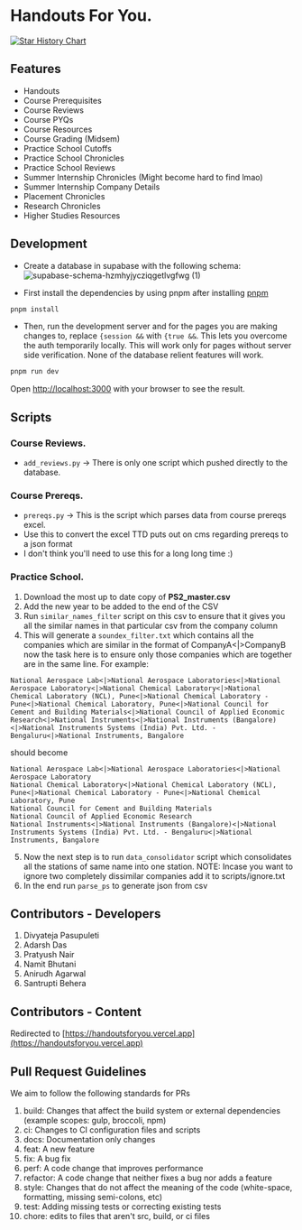 # Handouts For You.

<a href="https://www.star-history.com/#thenicekat/handoutsforyou&Date">
 <picture>
   <source media="(prefers-color-scheme: dark)" srcset="https://api.star-history.com/svg?repos=thenicekat/handoutsforyou&type=Date&theme=dark" />
   <source media="(prefers-color-scheme: light)" srcset="https://api.star-history.com/svg?repos=thenicekat/handoutsforyou&type=Date" />
   <img alt="Star History Chart" src="https://api.star-history.com/svg?repos=thenicekat/handoutsforyou&type=Date" />
 </picture>
</a>

## Features
- Handouts
- Course Prerequisites
- Course Reviews
- Course PYQs
- Course Resources
- Course Grading (Midsem)
- Practice School Cutoffs
- Practice School Chronicles
- Practice School Reviews
- Summer Internship Chronicles (Might become hard to find lmao)
- Summer Internship Company Details
- Placement Chronicles
- Research Chronicles
- Higher Studies Resources

## Development
- Create a database in supabase with the following schema:
![supabase-schema-hzmhyjycziqgetlvgfwg (1)](https://github.com/user-attachments/assets/a1735232-da82-43ec-9047-10dfbae6ec6d)

- First install the dependencies by using pnpm after installing [pnpm](https://pnpm.io/installation)
```bash
pnpm install
```

- Then, run the development server and for the pages you are making changes to, replace `{session &&` with `{true &&`. This lets you overcome the auth temporarily locally. This will work only for pages without server side verification. None of the database relient features will work.

```bash
pnpm run dev
```

Open [http://localhost:3000](http://localhost:3000) with your browser to see the result.

## Scripts
### Course Reviews.
- `add_reviews.py` -> There is only one script which pushed directly to the database.

### Course Prereqs.
- `prereqs.py` -> This is the script which parses data from course prereqs excel.
- Use this to convert the excel TTD puts out on cms regarding prereqs to a json format
- I don't think you'll need to use this for a long long time :)

### Practice School.

1. Download the most up to date copy of **PS2_master.csv**
2. Add the new year to be added to the end of the CSV
3. Run `similar_names_filter` script on this csv to ensure that it gives you all the similar names in that particular csv from the company column
4. This will generate a `soundex_filter.txt` which contains all the companies which are similar in the format of CompanyA<|>CompanyB now the task here is to ensure only those companies which are together are in the same line. For example:

```
National Aerospace Lab<|>National Aerospace Laboratories<|>National Aerospace Laboratory<|>National Chemical Laboratory<|>National Chemical Laboratory (NCL), Pune<|>National Chemical Laboratory - Pune<|>National Chemical Laboratory, Pune<|>National Council for Cement and Building Materials<|>National Council of Applied Economic Research<|>National Instruments<|>National Instruments (Bangalore)<|>National Instruments Systems (India) Pvt. Ltd. - Bengaluru<|>National Instruments, Bangalore
```

should become

```
National Aerospace Lab<|>National Aerospace Laboratories<|>National Aerospace Laboratory
National Chemical Laboratory<|>National Chemical Laboratory (NCL), Pune<|>National Chemical Laboratory - Pune<|>National Chemical Laboratory, Pune
National Council for Cement and Building Materials
National Council of Applied Economic Research
National Instruments<|>National Instruments (Bangalore)<|>National Instruments Systems (India) Pvt. Ltd. - Bengaluru<|>National Instruments, Bangalore
```

5. Now the next step is to run `data_consolidator` script which consolidates all the stations of same name into one station.
   NOTE: Incase you want to ignore two completely dissimilar companies add it to scripts/ignore.txt
6. In the end run `parse_ps` to generate json from csv

## Contributors - Developers
1. Divyateja Pasupuleti
2. Adarsh Das
3. Pratyush Nair
4. Namit Bhutani
5. Anirudh Agarwal
6. Santrupti Behera


## Contributors - Content
Redirected to [https://handoutsforyou.vercel.app](https://handoutsforyou.vercel.app)

## Pull Request Guidelines
We aim to follow the following standards for PRs
  1. build: Changes that affect the build system or external dependencies (example scopes: gulp, broccoli, npm)
  2. ci: Changes to CI configuration files and scripts
  3. docs: Documentation only changes
  4. feat: A new feature
  5. fix: A bug fix
  6. perf: A code change that improves performance
  7. refactor: A code change that neither fixes a bug nor adds a feature
  8. style: Changes that do not affect the meaning of the code (white-space, formatting, missing semi-colons, etc)
  9. test: Adding missing tests or correcting existing tests
  10. chore: edits to files that aren't src, build, or ci files
